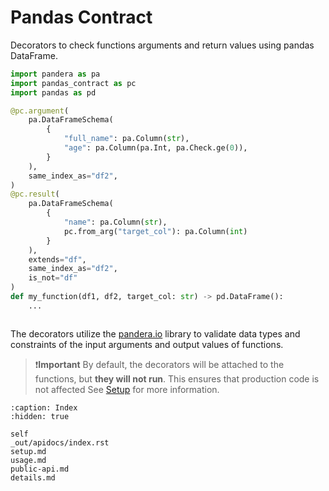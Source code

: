 # Pandas Contract
Decorators to check functions arguments and return values using pandas DataFrame.

```python
import pandera as pa
import pandas_contract as pc
import pandas as pd

@pc.argument(
    pa.DataFrameSchema(
        {
            "full_name": pa.Column(str),
            "age": pa.Column(pa.Int, pa.Check.ge(0)),
        }
    ),
    same_index_as="df2",
)
@pc.result(
    pa.DataFrameSchema(
        {
            "name": pa.Column(str),
            pc.from_arg("target_col"): pa.Column(int)
        }
    ),
    extends="df",
    same_index_as="df2",
    is_not="df"
)
def my_function(df1, df2, target_col: str) -> pd.DataFrame():
    ...



```
The decorators utilize the [pandera.io](https://pandera.readthedocs.io/) library to validate
data types and constraints of the input arguments and output values of functions.

> ❗**Important** By default, the decorators will be attached to the functions, but
> **they will not run**. This ensures that production code is not affected
> See [Setup](setup.md) for more information.

```{toctree}
:caption: Index
:hidden: true

self
_out/apidocs/index.rst
setup.md
usage.md
public-api.md
details.md
```
